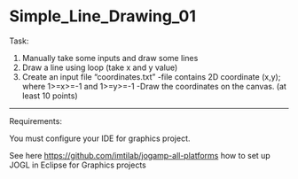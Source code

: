 # Simple_Line_Drawing_01

Task:

1. Manually take some inputs and draw some lines
2. Draw a line using loop (take x and y value)
3. Create an input file “coordinates.txt”
   -file contains 2D coordinate (x,y); where 1>=x>=-1 and 1>=y>=-1
   -Draw the coordinates on the canvas. (at least 10 points)


-------------
Requirements: 

You must configure your IDE for graphics project.

See here https://github.com/imtilab/jogamp-all-platforms how to set up JOGL in Eclipse for Graphics projects

